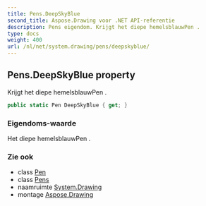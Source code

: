 ```yaml
---
title: Pens.DeepSkyBlue
second_title: Aspose.Drawing voor .NET API-referentie
description: Pens eigendom. Krijgt het diepe hemelsblauwPen .
type: docs
weight: 400
url: /nl/net/system.drawing/pens/deepskyblue/
---
```

## Pens.DeepSkyBlue property

Krijgt het diepe hemelsblauwPen .

```csharp
public static Pen DeepSkyBlue { get; }
```

### Eigendoms-waarde

Het diepe hemelsblauwPen .

### Zie ook

* class [Pen](../../pen/)
* class [Pens](../)
* naamruimte [System.Drawing](../../pens/)
* montage [Aspose.Drawing](../../../)


